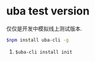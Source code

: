# uba test version

仅仅是开发中模拟线上测试版本.

```bash
$npm install uba-cli -g
```

1. `$uba-cli install init`
